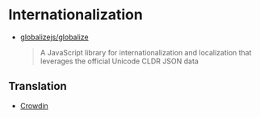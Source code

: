 # Internationalization

- [globalizejs/globalize](https://github.com/globalizejs/globalize)
  > A JavaScript library for internationalization and localization that leverages the official Unicode CLDR JSON data

## Translation

- [Crowdin](https://crowdin.com/)
